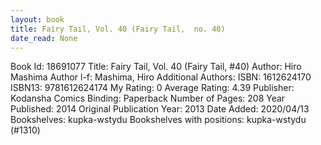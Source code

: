 ```yaml
---
layout: book
title: Fairy Tail, Vol. 40 (Fairy Tail,  no. 40)
date_read: None
---
```


Book Id: 18691077
Title: Fairy Tail, Vol. 40 (Fairy Tail, #40)
Author: Hiro Mashima
Author l-f: Mashima, Hiro
Additional Authors: 
ISBN: 1612624170
ISBN13: 9781612624174
My Rating: 0
Average Rating: 4.39
Publisher: Kodansha Comics
Binding: Paperback
Number of Pages: 208
Year Published: 2014
Original Publication Year: 2013
Date Added: 2020/04/13
Bookshelves: kupka-wstydu
Bookshelves with positions: kupka-wstydu (#1310)

